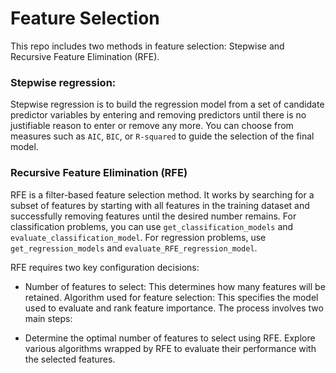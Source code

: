 # Feature Selection

This repo includes two methods in feature selection: Stepwise and Recursive Feature Elimination (RFE).

### Stepwise regression:
Stepwise regression is to build the regression model from a set of candidate predictor variables
by entering and removing predictors until there is no justifiable reason to enter or remove any more. You can choose from measures such as `AIC`, `BIC`, or `R-squared` to guide the selection of the final model.

### Recursive Feature Elimination (RFE)
RFE is a filter-based feature selection method. It works by searching for a subset of features by starting with all features in the training dataset
and successfully removing features until the desired number remains. For classification problems, you can use `get_classification_models` and `evaluate_classification_model`. For regression problems, use `get_regression_models` and `evaluate_RFE_regression_model`.

RFE requires two key configuration decisions:

- Number of features to select: This determines how many features will be retained.
Algorithm used for feature selection: This specifies the model used to evaluate and rank feature importance.
The process involves two main steps:

- Determine the optimal number of features to select using RFE.
Explore various algorithms wrapped by RFE to evaluate their performance with the selected features.
